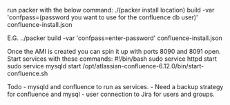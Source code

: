 run packer with the below command:
./(packer install location) build -var 'confpass=(password you want to use for the confluence db user)' confluence-install.json

E.G. ../packer build -var 'confpass=enter-password' confluence-install.json

Once the AMI is created you can spin it up with ports 8090 and 8091 open.
Start services with these commands:
#!/bin/bash
sudo service httpd start
sudo service mysqld start
/opt/atlassian-confluence-6.12.0/bin/start-confluence.sh

Todo - mysqld and confluence to run as services.
     - Need a backup strategy for confluence and mysql
     - user connection to Jira for users and groups.


